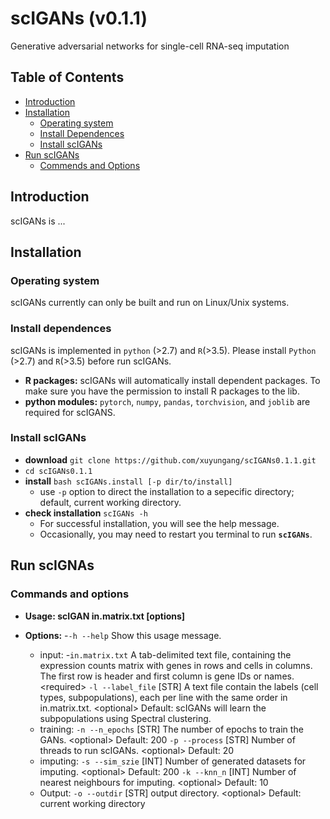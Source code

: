 # scIGANs (v0.1.1)
Generative adversarial networks for single-cell RNA-seq imputation
## Table of Contents
- [Introduction](#introduction)
- [Installation](#install)
  - [Operating system](#os)
  - [Install Dependences](#depend)
  - [Install scIGANs](#build)
- [Run scIGANs](#run)
  - [Commends and Options](#cmd)
  
## <a name="introduction"></a>Introduction
scIGANs is ...
## <a name="install"></a>Installation
### <a name="os"></a>Operating system
scIGANs currently can only be built and run on Linux/Unix systems.
### <a name="depend"></a>Install dependences
scIGANs is implemented in `python` (>2.7) and `R`(>3.5). Please install `Python` (>2.7) and `R`(>3.5) before run scIGANs.
- **R packages:**  scIGANs will automatically install dependent packages. To make sure you have the permission to install R packages to the lib.
- **python modules:** `pytorch`, `numpy`, `pandas`, `torchvision`, and `joblib` are required for scIGANS.
### <a name="build"></a>Install scIGANs
- **download** `git clone https://github.com/xuyungang/scIGANs0.1.1.git`
- `cd scIGANs0.1.1`
- **install** `bash scIGANs.install [-p dir/to/install]`
  - use `-p` option to direct the installation to a sepecific directory; default, current working directory.
- **check installation** `scIGANs -h`
  - For successful installation, you will see the help message.
  - Occasionally, you may need to restart you terminal to run **`scIGANs`**.

 ## <a name="run"></a>Run scIGNAs
 ### <a name="cmd"></a>Commands and options

- **Usage:   scIGAN in.matrix.txt [options]**

- **Options:**
         -`-h --help`      Show this usage message. 
    - input:
         -`in.matrix.txt`   A tab-delimited text file, containing the expression counts matrix with genes in 
                         rows and cells in columns. The  first row is header and first column is gene IDs
                         or names. \<required> 
         `-l --label_file` \[STR]  A text file contain the labels (cell types, subpopulations), 
                                each per line with the same order in in.matrix.txt. \<optional> 
                                Default: scIGANs will learn the subpopulations using Spectral clustering.
    - training:
         `-n --n_epochs`   \[STR]   The number of epochs to train the GANs. \<optional> Default: 200
         `-p --process`    \[STR]   Number of threads to run scIGANs. \<optional> Default: 20
    - imputing:
         `-s --sim_szie`   \[INT]   Number of generated datasets for imputing. \<optional> Default: 200
         `-k --knn_n`      \[INT]   Number of nearest neighbours for imputing. \<optional> Default: 10
    - Output:
         `-o --outdir`     \[STR]   output directory. \<optional> Default: current working directory

